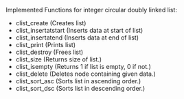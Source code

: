 Implemented Functions for integer circular doubly linked list:

-   clist_create    (Creates list)
-   clist_insertatstart (Inserts data at start of list)
-   clist_insertatend (Inserts data at end of list)
-   clist_print (Prints list)
-   clist_destroy (Frees list)
-   clist_size (Returns size of list.)
-   clist_isempty (Returns 1 if list is empty, 0 if not.)
-   clist_delete (Deletes node containing given data.)
-   clist_sort_asc (Sorts list in ascending order.)
-   clist_sort_dsc (Sorts list in descending order.)